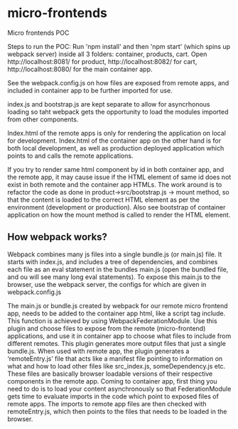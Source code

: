 # micro-frontends
Micro frontends POC

Steps to run the POC:
Run 'npm install' and then 'npm start' (which spins up webpack server) inside all 3 folders: container, products, cart. Open http://localhost:8081/ for product, http://localhost:8082/ for cart, http://localhost:8080/ for the main container app.

See the webpack.config.js on how files are exposed from remote apps, and included in container app to be further imported for use.

index.js and bootstrap.js are kept separate to allow for asyncrhonous loading so taht webpack gets the opportunity to load the modules imported from other components. 

Index.html of the remote apps is only for rendering the application on local for development. Index.html of the container app on the other hand is for both local development, as well as production deployed application which points to and calls the remote applications.

If you try to render same html component by id in both container app, and the remote app, it may cause issue if the HTML element of same id does not exist in both remote and the container app HTMLs. The work around is to refactor the code as done in product->src/bootstrap.js -> mount method, so that the content is loaded to the correct HTML element as per the environment (development or production). Also see bootstrap of container application on how the mount method is called to render the HTML element.

## How webpack works?
Webpack combines many js files into a single bundle.js (or main.js) file. It starts with index.js, and includes a tree of dependencies, and combines each file as an eval statement in the bundles main.js (open the bundled file, and ou will see many long eval statements). To expose this main.js to the browser, use the webpack server, the configs for which are given in webpack.config.js

The main.js or bundle.js created by webpack for our remote micro frontend app, needs to be added to the container app html, like a script tag include. This function is achieved by using WebpackFederationModule. Use this plugin and choose files to expose from the remote (micro-frontend) applications, and use it in container app to choose what files to include from different remotes. This plugin generates more output files that just a single bundle.js. When used with remote app, the plugin generates a ‘remoteEntry.js’ file that acts like a manifest file pointing to information on what and how to load other files like src_index.js, someDependency.js etc. These files are basically browser loadable versions of their respective components in the remote app. Coming to container app, first thing you need to do is to load your content asynchronously so that FederationModule gets time to evaluate imports in the code which point to exposed files of remote apps. The imports to remote app files are then checked with remoteEntry.js, which then points to the files that needs to be loaded in the browser.

